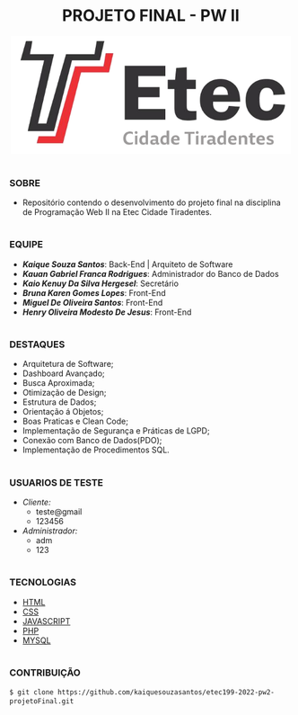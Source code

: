 <h1 align=center>PROJETO FINAL - PW II</h1>

<p align="center">
  <img src="etec.png" width="500">
</p>

#
### SOBRE

- Repositório contendo o desenvolvimento do projeto final na disciplina de Programação Web II na Etec Cidade Tiradentes.
  
#
### EQUIPE
- <b>*Kaique Souza Santos*</b>: Back-End | Arquiteto de Software
- <b>*Kauan Gabriel Franca Rodrigues*</b>: Administrador do Banco de Dados
- <b>*Kaio Kenuy Da Silva Hergesel*</b>: Secretário
- <b>*Bruna Karen Gomes Lopes*</b>: Front-End
- <b>*Miguel De Oliveira Santos*</b>: Front-End
- <b>*Henry Oliveira Modesto De Jesus*</b>: Front-End

#
### DESTAQUES
- Arquitetura de Software;
- Dashboard Avançado;
- Busca Aproximada;
- Otimização de Design;
- Estrutura de Dados;
- Orientação á Objetos;
- Boas Praticas e Clean Code;
- Implementação de Segurança e Práticas de LGPD;
- Conexão com Banco de Dados(PDO);
- Implementação de Procedimentos SQL.

#
### USUARIOS DE TESTE
- *Cliente:*
  - teste@gmail
  - 123456
- *Administrador:*
  - adm
  - 123

#
### TECNOLOGIAS
- [HTML]()
- [CSS]()
- [JAVASCRIPT]()
- [PHP](https://www.php.net/docs.php)
- [MYSQL](https://dev.mysql.com/doc)

#
### CONTRIBUIÇÃO

```
$ git clone https://github.com/kaiquesouzasantos/etec199-2022-pw2-projetoFinal.git 
```
